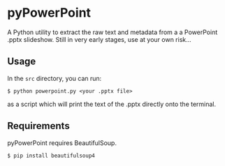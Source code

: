 pyPowerPoint
============

A Python utility to extract the raw text and metadata from a a PowerPoint .pptx slideshow.
Still in very early stages, use at your own risk...

## Usage

In the `src` directory, you can run:

	$ python powerpoint.py <your .pptx file>

as a script which will print the text of the .pptx directly onto the terminal.

## Requirements

pyPowerPoint requires BeautifulSoup.

	$ pip install beautifulsoup4
